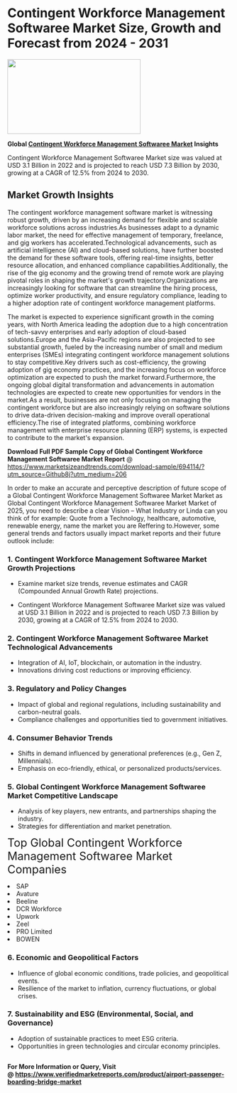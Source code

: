 <H1>Contingent Workforce Management Softwaree Market Size, Growth and Forecast from 2024 - 2031</H1><img class="aligncenter size-medium wp-image-584254" src="https://thirdeyenews.in/wp-content/uploads/2024/09/Global-Market-Research-300x168.jpeg" alt="" width="300" height="168" /><p><strong>Global&nbsp;<a href="https://www.marketsizeandtrends.com/download-sample/694114/?utm_source=Github8j?utm_medium=206">Contingent Workforce Management Softwaree Market</a> Insights</strong></p><p>Contingent Workforce Management Softwaree Market size was valued at USD 3.1 Billion in 2022 and is projected to reach USD 7.3 Billion by 2030, growing at a CAGR of 12.5% from 2024 to 2030.</p><p><h2>Market Growth Insights</h2> <p>The contingent workforce management software market is witnessing robust growth, driven by an increasing demand for flexible and scalable workforce solutions across industries.As businesses adapt to a dynamic labor market, the need for effective management of temporary, freelance, and gig workers has accelerated.Technological advancements, such as artificial intelligence (AI) and cloud-based solutions, have further boosted the demand for these software tools, offering real-time insights, better resource allocation, and enhanced compliance capabilities.Additionally, the rise of the gig economy and the growing trend of remote work are playing pivotal roles in shaping the market's growth trajectory.Organizations are increasingly looking for software that can streamline the hiring process, optimize worker productivity, and ensure regulatory compliance, leading to a higher adoption rate of contingent workforce management platforms.</p> <p>The market is expected to experience significant growth in the coming years, with North America leading the adoption due to a high concentration of tech-savvy enterprises and early adoption of cloud-based solutions.Europe and the Asia-Pacific regions are also projected to see substantial growth, fueled by the increasing number of small and medium enterprises (SMEs) integrating contingent workforce management solutions to stay competitive.Key drivers such as cost-efficiency, the growing adoption of gig economy practices, and the increasing focus on workforce optimization are expected to push the market forward.Furthermore, the ongoing global digital transformation and advancements in automation technologies are expected to create new opportunities for vendors in the market.As a result, businesses are not only focusing on managing the contingent workforce but are also increasingly relying on software solutions to drive data-driven decision-making and improve overall operational efficiency.The rise of integrated platforms, combining workforce management with enterprise resource planning (ERP) systems, is expected to contribute to the market's expansion.<p><span class=""><strong>Download Full PDF Sample Copy of Global Contingent Workforce Management Softwaree Market Report</strong> @ <a href="https://www.marketsizeandtrends.com/download-sample/694114/?utm_source=Github8j?utm_medium=206" target="_blank">https://www.marketsizeandtrends.com/download-sample/694114/?utm_source=Github8j?utm_medium=206</a></span></p><p>In order to make an accurate and perceptive description of future scope of a Global&nbsp;Contingent Workforce Management Softwaree Market Market as Global&nbsp;Contingent Workforce Management Softwaree Market Market of 2025, you need to describe a clear Vision &ndash; What Industry or Linda can you think of for example: Quote from a Technology, healthcare, automotive, renewable energy, name the market you are Reffering to.However, some general trends and factors usually impact market reports and their future outlook include:</p><h3>1.&nbsp;<strong>Contingent Workforce Management Softwaree Market Growth Projections</strong></h3><ul><li>Examine market size trends, revenue estimates and CAGR (Compounded Annual Growth Rate) projections.</li><li><p>Contingent Workforce Management Softwaree Market size was valued at USD 3.1 Billion in 2022 and is projected to reach USD 7.3 Billion by 2030, growing at a CAGR of 12.5% from 2024 to 2030.</p></li></ul><h3>2.&nbsp;<strong>Contingent Workforce Management Softwaree Market Technological Advancements</strong></h3><ul><li>Integration of AI, IoT, blockchain, or automation in the industry.</li><li>Innovations driving cost reductions or improving efficiency.</li></ul><h3>3.&nbsp;<strong>Regulatory and Policy Changes</strong></h3><ul><li>Impact of global and regional regulations, including sustainability and carbon-neutral goals.</li><li>Compliance challenges and opportunities tied to government initiatives.</li></ul><h3>4.&nbsp;<strong>Consumer Behavior Trends</strong></h3><ul><li>Shifts in demand influenced by generational preferences (e.g., Gen Z, Millennials).</li><li>Emphasis on eco-friendly, ethical, or personalized products/services.</li></ul><h3>5.&nbsp;<strong>Global Contingent Workforce Management Softwaree Market Competitive Landscape</strong></h3><ul><li>Analysis of key players, new entrants, and partnerships shaping the industry.</li><li>Strategies for differentiation and market penetration.</li></ul><p data-pm-slice="1 1 []"><span style="color: inherit; font-family: inherit; font-size: 25px;">Top Global Contingent Workforce Management Softwaree Market Companies</span></p><div class="" data-test-id=""><p><li>SAP</li><li> Avature</li><li> Beeline</li><li> DCR Workforce</li><li> Upwork</li><li> Zeel</li><li> PRO Limited</li><li> BOWEN</li></p></div><h3>6.&nbsp;<strong>Economic and Geopolitical Factors</strong></h3><ul><li>Influence of global economic conditions, trade policies, and geopolitical events.</li><li>Resilience of the market to inflation, currency fluctuations, or global crises.</li></ul><h3>7.&nbsp;<strong>Sustainability and ESG (Environmental, Social, and Governance)</strong></h3><ul><li>Adoption of sustainable practices to meet ESG criteria.</li><li>Opportunities in green technologies and circular economy principles.</li></ul><h2><strong style="font-size: 14px;">For More Information or Query, Visit @&nbsp;</strong><a style="background-color: #ffffff; font-size: 14px;" href="https://www.marketsizeandtrends.com/report/contingent-workforce-management-softwaree-market/" target="_blank">https://www.verifiedmarketreports.com/product/airport-passenger-boarding-bridge-market</a></h2>